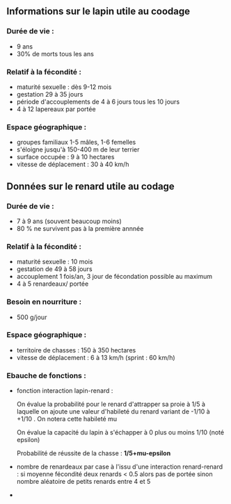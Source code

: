 ## Informations sur le lapin utile au coodage

### Durée de vie :
- 9 ans 
- 30% de morts tous les ans  

### Relatif à la fécondité :
- maturité sexuelle : dès 9-12 mois 
- gestation 29 à 35 jours 
- période d'accouplements de 4 à 6 jours tous les 10 jours 
- 4 à 12 lapereaux par portée 

### Espace géographique : 
- groupes familiaux 1-5 mâles, 1-6 femelles 
- s'éloigne jusqu'à 150-400 m de leur terrier 
- surface occupée : 9 à 10 hectares
- vitesse de déplacement : 30 à 40 km/h 

## Données sur le renard utile au codage

### Durée de vie :
- 7 à 9 ans (souvent beaucoup moins)
- 80 % ne survivent pas à la première annnée

### Relatif à la fécondité :
- maturité sexuelle : 10 mois 
- gestation de 49 à 58 jours 
- accouplement 1 fois/an, 3 jour de fécondation possible au maximum
- 4 à 5 renardeaux/ portée 

### Besoin en nourriture : 
 - 500 g/jour 

### Espace géographique : 
- territoire de chasses : 150 à 350 hectares 
- vitesse de déplacement : 6 à 13 km/h (sprint : 60 km/h)

### Ebauche de fonctions :
- fonction interaction lapin-renard : 

    On évalue la probabilité pour le renard d'attrapper sa proie à 1/5 à laquelle on ajoute une valeur d'habileté du renard 
    variant de -1/10 à +1/10 . On notera cette habileté mu 
 
    On évalue la capacité du lapin à s'échapper à 0 plus ou moins 1/10 (noté epsilon)

    Probabilité de réussite de la chasse : **1/5+mu-epsilon** 
    
 - nombre de renardeaux par case à l'issu d'une interaction renard-renard : si moyenne fécondité deux renards < 0.5 alors 
   pas de portée sinon nombre aléatoire de petits renards entre 4 et 5 
   
 - 
